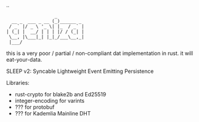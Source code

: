 ..

                      _          
      __ _  ___ _ __ (_)______ _ 
     / _` |/ _ \ '_ \| |_  / _` |
    | (_| |  __/ | | | |/ / (_| |
     \__, |\___|_| |_|_/___\__,_|
     |___/                       

this is a very poor / partial / non-compliant dat implementation in rust.
it will eat-your-data.

SLEEP v2: Syncable Lightweight Event Emitting Persistence

Libraries:
- rust-crypto for blake2b and Ed25519
- integer-encoding for varints
- ??? for protobuf
- ??? for Kademlia Mainline DHT
